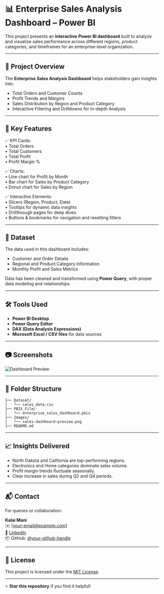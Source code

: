 
# 📊 Enterprise Sales Analysis Dashboard – Power BI

This project presents an **interactive Power BI dashboard** built to analyze and visualize sales performance across different regions, product categories, and timeframes for an enterprise-level organization.

---

## 🚀 Project Overview

The **Enterprise Sales Analysis Dashboard** helps stakeholders gain insights into:
- Total Orders and Customer Counts
- Profit Trends and Margins
- Sales Distribution by Region and Product Category
- Interactive Filtering and Drilldowns for In-depth Analysis

---

## 📌 Key Features

✅ KPI Cards:  
• Total Orders  
• Total Customers  
• Total Profit  
• Profit Margin %

✅ Charts:  
• Line chart for Profit by Month  
• Bar chart for Sales by Product Category  
• Donut chart for Sales by Region

✅ Interactive Elements:  
• Slicers (Region, Product, Date)  
• Tooltips for dynamic data insights  
• Drillthrough pages for deep dives  
• Buttons & bookmarks for navigation and resetting filters

---

## 🧾 Dataset

The data used in this dashboard includes:
- Customer and Order Details  
- Regional and Product Category Information  
- Monthly Profit and Sales Metrics  

Data has been cleaned and transformed using **Power Query**, with proper data modeling and relationships.

---

## 🛠️ Tools Used

- **Power BI Desktop**
- **Power Query Editor**
- **DAX (Data Analysis Expressions)**
- **Microsoft Excel / CSV files** for data sources

---

## 📷 Screenshots

![Dashboard Preview](./images/sales-dashboard-preview.png)

---

## 📁 Folder Structure

```
├── Dataset/
│   └── sales_data.csv
├── PBIX_File/
│   └── enterprise_sales_dashboard.pbix
├── Images/
│   └── sales-dashboard-preview.png
├── README.md
```

---

## 📈 Insights Delivered

- North Dakota and California are top-performing regions.
- Electronics and Home categories dominate sales volume.
- Profit margin trends fluctuate seasonally.
- Clear increase in sales during Q2 and Q4 periods.

---

## 📬 Contact

For queries or collaboration:

**Kalai Mani**  
✉️ [your-email@example.com]  
🔗 [LinkedIn](https://linkedin.com/in/yourname)  
📦 GitHub: [@your-github-handle](https://github.com/your-github-handle)

---

## 📝 License

This project is licensed under the [MIT License](LICENSE).

---

⭐ **Star this repository** if you find it helpful!
